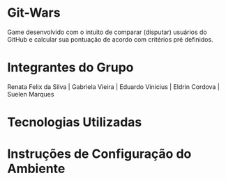 # Git-Wars
Game desenvolvido com o intuito de comparar (disputar) usuários do GitHub e calcular sua pontuação de acordo com critérios pré definidos.

# Integrantes do Grupo
Renata Felix da Silva	 |   Gabriela Vieira   |   Eduardo Vinicius   |   Eldrin Cordova   |   Suelen Marques

# Tecnologias Utilizadas

# Instruções de Configuração do Ambiente
